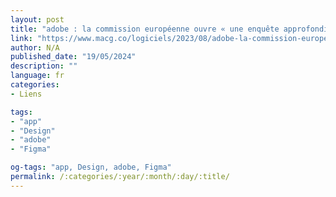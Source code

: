 ```yaml
---
layout: post
title: "adobe : la commission européenne ouvre « une enquête approfondie » sur l’acquisition de figma"
link: "https://www.macg.co/logiciels/2023/08/adobe-la-commission-europeenne-ouvre-une-enquete-approfondie-sur-lacquisition-de-figma-138609"
author: N/A
published_date: "19/05/2024"
description: ""
language: fr
categories:
- Liens

tags:
- "app"
- "Design"
- "adobe"
- "Figma"

og-tags: "app, Design, adobe, Figma"
permalink: /:categories/:year/:month/:day/:title/
---
```

